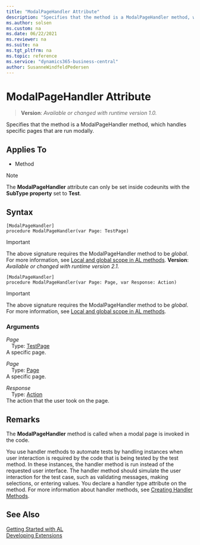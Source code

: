 ```yaml
---
title: "ModalPageHandler Attribute"
description: "Specifies that the method is a ModalPageHandler method, which handles specific pages that are run modally."
ms.author: solsen
ms.custom: na
ms.date: 06/22/2021
ms.reviewer: na
ms.suite: na
ms.tgt_pltfrm: na
ms.topic: reference
ms.service: "dynamics365-business-central"
author: SusanneWindfeldPedersen
---
```

[//]: # (START>DO_NOT_EDIT)
[//]: # (IMPORTANT:Do not edit any of the content between here and the END>DO_NOT_EDIT.)
[//]: # (Any modifications should be made in the .xml files in the ModernDev repo.)

# ModalPageHandler Attribute
> **Version**: _Available or changed with runtime version 1.0._

Specifies that the method is a ModalPageHandler method, which handles specific pages that are run modally.


## Applies To

- Method

> [!NOTE]
> The **ModalPageHandler** attribute can only be set inside codeunits with the **SubType property** set to **Test**.

## Syntax

```
[ModalPageHandler]
procedure ModalPageHandler(var Page: TestPage)
```
> [!IMPORTANT]
> The above signature requires the ModalPageHandler method to be *global*. For more information, see [Local and global scope in AL methods](../devenv-al-methods.md%23local-and-global-scope).
> **Version**: _Available or changed with runtime version 2.1._
```
[ModalPageHandler]
procedure ModalPageHandler(var Page: Page, var Response: Action)
```
> [!IMPORTANT]
> The above signature requires the ModalPageHandler method to be *global*. For more information, see [Local and global scope in AL methods](../devenv-al-methods.md%23local-and-global-scope).

### Arguments
*Page*  
&emsp;Type: [TestPage](../methods-auto/testpage/testpage-data-type.md)  
A specific page.  

*Page*  
&emsp;Type: [Page](../methods-auto/page/page-data-type.md)  
A specific page.  

*Response*  
&emsp;Type: [Action](../methods-auto/action/action-option.md)  
The action that the user took on the page.  

[//]: # (IMPORTANT: END>DO_NOT_EDIT)

## Remarks

The **ModalPageHandler** method is called when a modal page is invoked in the code.

You use handler methods to automate tests by handling instances when user interaction is required by the code that is being tested by the test method. In these instances, the handler method is run instead of the requested user interface. The handler method should simulate the user interaction for the test case, such as validating messages, making selections, or entering values. You declare a handler type attribute on the method. For more information about handler methods, see [Creating Handler Methods](../devenv-creating-handler-methods.md).

## See Also  
[Getting Started with AL](../devenv-get-started.md)  
[Developing Extensions](../devenv-dev-overview.md)  